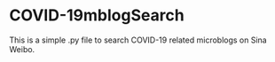 # COVID-19mblogSearch
This is a simple .py file to search COVID-19 related microblogs on Sina Weibo.
